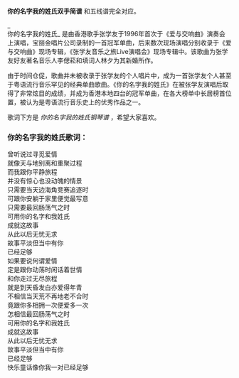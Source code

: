 

**你的名字我的姓氏双手简谱** 和五线谱完全对应。

_  
你的名字我的姓氏_
是由香港歌手张学友于1996年首次于《爱与交响曲》演奏会上演唱，宝丽金唱片公司录制的一首冠军单曲，后来数次现场演唱分别收录于《爱与交响曲》现场专辑，《张学友音乐之旅Live演唱会》现场专辑中。该歌曲为张学友好友著名音乐人李偲菘和填词人林夕为其新婚所作。

  
由于时间仓促，歌曲并未被收录于张学友的个人唱片中，成为一首张学友个人甚至于粤语流行音乐罕见的经典单曲歌曲。《你的名字我的姓氏》在被张学友演唱后取得了非常炫目的成绩，并成为香港本地四台的冠军单曲，在各大榜单中长居榜首位置，被认为是粤语流行音乐史上的优秀作品之一。

歌词下方是 _你的名字我的姓氏钢琴谱_ ，希望大家喜欢。

### 你的名字我的姓氏歌词：

曾听说过寻觅爱情  
就像天与地别离和重聚过程  
而我跟你平静旅程  
并没有惊心也没动魄的情景  
只需要当天边海角竞赛追逐时  
可跟你安躺于家里便觉最写意  
只需要最回肠荡气之时  
可用你的名字和我姓氏  
成就这故事  
从此以后无忧无求  
故事平淡但当中有你  
已经足够  
如果要说何谓爱情  
定是跟你动荡时闲话着世情  
和你走过无尽旅程  
就是到天昏发白亦爱得年青  
不相信当天荒不再地老不合时  
竟跟你多相拥一次便爱多一次  
怎相信最回肠荡气之时  
可用你的名字和我姓氏  
成就这故事  
从此以后无忧无求  
故事平淡但当中有你  
已经足够  
快乐童话像你我一对已经足够

